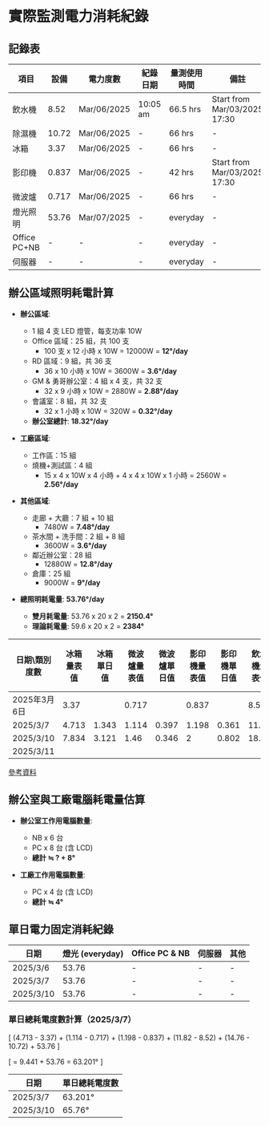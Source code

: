 # 實際監測電力消耗紀錄

## 記錄表

| 項目     | 設備  | 電力度數 | 紀錄日期 | 量測使用時間 | 備註 |
|----------|------|----------|----------|--------------|------|
| 飲水機   | 8.52 | Mar/06/2025 | 10:05 am | 66.5 hrs | Start from Mar/03/2025 17:30 |
| 除濕機   | 10.72 | Mar/06/2025 | - | 66 hrs | - |
| 冰箱     | 3.37 | Mar/06/2025 | - | 66 hrs | - |
| 影印機   | 0.837 | Mar/06/2025 | - | 42 hrs | Start from Mar/03/2025 17:30 |
| 微波爐   | 0.717 | Mar/06/2025 | - | 66 hrs | - |
| 燈光照明 | 53.76 | Mar/07/2025 | - | everyday | - |
| Office PC+NB | - | - | - | everyday | - |
| 伺服器   | - | - | - | everyday | - |

## 辦公區域照明耗電計算

- **辦公區域**:  
  - 1 組 4 支 LED 燈管，每支功率 10W  
  - Office 區域：25 組，共 100 支  
    - 100 支 x 12 小時 x 10W = 12000W = **12°/day**  
  - RD 區域：9 組，共 36 支  
    - 36 x 10 小時 x 10W = 3600W = **3.6°/day**  
  - GM & 勇哥辦公室：4 組 x 4 支，共 32 支  
    - 32 x 9 小時 x 10W = 2880W = **2.88°/day**  
  - 會議室：8 組，共 32 支  
    - 32 x 1 小時 x 10W = 320W = **0.32°/day**  
  - **辦公室總計**: **18.32°/day**  

- **工廠區域**:  
  - 工作區：15 組  
  - 燒機+測試區：4 組  
    - 15 x 4 x 10W x 4 小時 + 4 x 4 x 10W x 1 小時 = 2560W = **2.56°/day**  

- **其他區域**:  
  - 走廊 + 大廳：7 組 + 10 組  
    - 7480W = **7.48°/day**  
  - 茶水間 + 洗手間：2 組 + 8 組  
    - 3600W = **3.6°/day**  
  - 鄰近辦公室：28 組  
    - 12880W = **12.8°/day**  
  - 倉庫：25 組  
    - 9000W = **9°/day**  

- **總照明耗電量**: **53.76°/day**  
  - **雙月耗電量**: 53.76 x 20 x 2 = **2150.4°**  
  - **理論耗電量**: 59.6 x 20 x 2 = **2384°**  


| 日期\類別度數  | 冰箱量表值 | 冰箱單日值 | 微波爐量表值 | 微波爐單日值 | 影印機量表值 | 影印機單日值 | 飲水機量表值 | 飲水機單日值 | 除濕機量表值 | 除濕機單日值 | 單日消耗電度數 |
|--------------|----------|----------|----------|----------|----------|----------|----------|----------|----------|----------|----------|
| 2025年3月6日 | 3.37     |          | 0.717    |          | 0.837    |          | 8.52     |          | 10.72    |          |          |
| 2025/3/7    | 4.713    | 1.343    | 1.114    | 0.397    | 1.198    | 0.361    | 11.82    | 3.3      | 14.76    | 4.04     | 9.441    |
| 2025/3/10   | 7.834    | 3.121    | 1.46     | 0.346    | 2        | 0.802    | 18.43    | 6.61     | 16.21    | 1.45     | 12       |
| 2025/3/11   |          |          |          |          |          |          |          |          |          |          |          |

[參考資料](Updated-Electricity-Usage-Tracker3.xlsx)

## 辦公室與工廠電腦耗電量估算

- **辦公室工作用電腦數量**:  
  - NB x 6 台  
  - PC x 8 台 (含 LCD)  
  - **總計 ≒ ? + 8°**
  
- **工廠工作用電腦數量**:  
  - PC x 4 台 (含 LCD)  
  - **總計 ≒ 4°**

## 單日電力固定消耗紀錄

| 日期        | 燈光 (everyday) | Office PC & NB | 伺服器 | 其他 |
|------------|-----------------|--------------|------|------|
| 2025/3/6  | 53.76  | -  | -  | -  |
| 2025/3/7  | 53.76 | -  | -  | -  |
| 2025/3/10 | 53.76  | -  | -  | -  |

### 單日總耗電度數計算（2025/3/7）

\[
(4.713 - 3.37) + (1.114 - 0.717) + (1.198 - 0.837) + (11.82 - 8.52) + (14.76 - 10.72) + 53.76
\]

\[
= 9.441 + 53.76 = 63.201°
\]


| 日期        | 單日總耗電度數 |
|------------|--------------|
| 2025/3/7  | 63.201° |
| 2025/3/10 | 65.76° |


